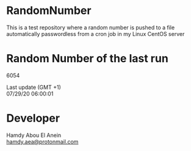 # RandomNumber    
This is a test repository where a random number is pushed to a file automatically passwordless from a cron job in my Linux CentOS server    
# Random Number of the last run   
6054
      
Last update (GMT +1)    
07/29/20 06:00:01
# Developer    
Hamdy Abou El Anein   
hamdy.aea@protonmail.com
